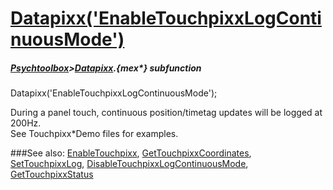 # [Datapixx('EnableTouchpixxLogContinuousMode')](Datapixx-EnableTouchpixxLogContinuousMode) 
##### [Psychtoolbox](Psychtoolbox)>[Datapixx](Datapixx).{mex*} subfunction

Datapixx('EnableTouchpixxLogContinuousMode');

During a panel touch, continuous position/timetag updates will be logged at  
200Hz.  
See Touchpixx\*Demo files for examples.  
  


###See also:
[EnableTouchpixx](Datapixx-EnableTouchpixx), [GetTouchpixxCoordinates](Datapixx-GetTouchpixxCoordinates), [SetTouchpixxLog](Datapixx-SetTouchpixxLog), [DisableTouchpixxLogContinuousMode](Datapixx-DisableTouchpixxLogContinuousMode), [GetTouchpixxStatus](Datapixx-GetTouchpixxStatus)
